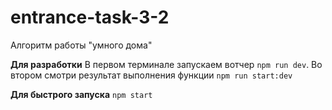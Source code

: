 # entrance-task-3-2
Алгоритм работы "умного дома"

**Для разработки**
В первом терминале запускаем вотчер `npm run dev`. Во втором смотри результат выполнения функции `npm run start:dev
`


**Для быстрого запуска** `npm start`

